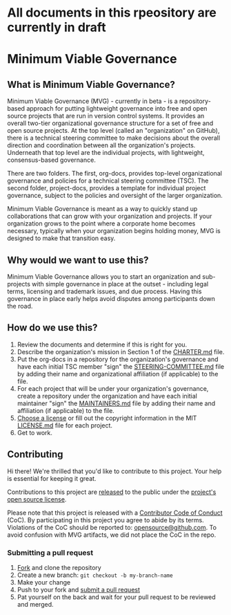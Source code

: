 # All documents in this rpeository are currently in draft

# Minimum Viable Governance

## What is Minimum Viable Governance?

Minimum Viable Governance (MVG) - currently in beta - is a repository-based approach for putting lightweight governance into free and open source projects that are run in version control systems. It provides an overall two-tier organizational governance structure for a set of free and open source projects. At the top level (called an "organization" on GitHub), there is a technical steering committee to make decisions about the overall direction and coordination between all the organization's projects. Underneath that top level are the individual projects, with lightweight, consensus-based governance.

There are two folders. The first, org-docs, provides top-level organizational governance and policies for a technical steering committee (TSC). The second folder, project-docs, provides a template for individual project governance, subject to the policies and oversight of the larger organization.

Minimum Viable Governance is meant as a way to quickly stand up collaborations that can grow with your organization and projects. If your organization grows to the point where a corporate home becomes necessary, typically when your organization begins holding money, MVG is designed to make that transition easy.

## Why would we want to use this?

Minimum Viable Governance allows you to start an organization and sub-projects with simple governance in place at the outset - including legal terms, licensing and trademark issues, and due process. Having this governance in place early helps avoid disputes among participants down the road.

## How do we use this?

1. Review the documents and determine if this is right for you.
2. Describe the organization's mission in Section 1 of the [CHARTER.md](org-docs/CHARTER.md) file.
3. Put the org-docs in a repository for the organization's governance and have each initial TSC member "sign" the [STEERING-COMMITTEE.md](org-docs/STEERING-COMMITTEE.md) file by adding their name and organizational affiliation (if applicable) to the file.
4. For each project that will be under your organization's governance, create a repository under the organization and have each initial maintainer "sign" the [MAINTAINERS.md](project-docs/MAINTAINERS.md) file by adding their name and affiliation (if applicable) to the file.
5. [Choose a license](https://choosealicense.com/) or fill out the copyright information in the MIT [LICENSE.md](project-docs/LICENSE.md) file for each project.
6. Get to work.

## Contributing

Hi there! We're thrilled that you'd like to contribute to this project. Your help is essential for keeping it great.

Contributions to this project are [released](https://help.github.com/articles/github-terms-of-service/#6-contributions-under-repository-license) to the public under the [project's open source license](LICENSE).

Please note that this project is released with a [Contributor Code of Conduct](https://raw.githubusercontent.com/EthicalSource/contributor_covenant/release/content/version/2/0/code_of_conduct.md) (CoC). By participating in this project you agree to abide by its terms. Violations of the CoC should be reported to: opensource@github.com. To avoid confusion with MVG artifacts, we did not place the CoC in the repo.

### Submitting a pull request

1. [Fork](https://github.com/github/MVG/fork) and clone the repository
2. Create a new branch: `git checkout -b my-branch-name`
3. Make your change
4. Push to your fork and [submit a pull request](https://github.com/github/MVG/compare)
5. Pat yourself on the back and wait for your pull request to be reviewed and merged.
